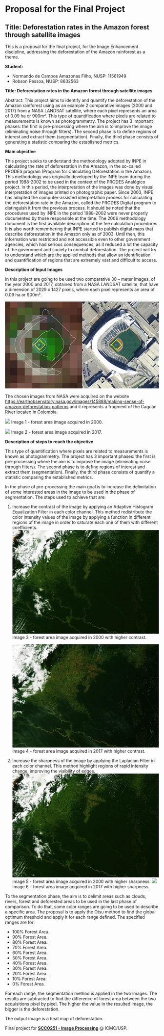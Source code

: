 # Proposal for the Final Project
## Title: Deforestation rates in the Amazon forest through satellite images
 
 This is a proposal for the final project, for the Image Enhancement discipline, addressing the deforestation of the Amazon rainforest as a theme.
 
 **Student:**
 
 - Normando de Campos Amazonas Filho, NUSP: 11561949
 - Robson Pessoa, NUSP: 8632563
 
 **Title: Deforestation rates in the Amazon forest through satellite images**

Abstract: This project aims to identify and quantify the deforestation of the Amazon rainforest using as an example 2 comparative images (2000 and 2017) from a NASA LANDSAT satellite, where each pixel represents an area of 0.09 ha or 900m². This type of quantification where pixels are related to measurements is known as photogrammetry. The project has 3 important phases: the first is pre-processing where the aim is to improve the image (eliminating noise through filters). The second phase is to define regions of interest and extract them (segmentation). Finally, the third phase consists of generating a statistic comparing the established metrics.

**Main objective**

 This project seeks to understand the methodology adopted by INPE in calculating the rate of deforestation in the Amazon, in the so-called PRODES program (Program for Calculating Deforestation in the Amazon). This methodology was originally developed by the INPE team during the period 1988-2002 to be used in the context of the PRODES Analógico project. In this period, the interpretation of the images was done by visual interpretation of images printed on photographic paper.
Since 2003, INPE has adopted the computer-assisted interpretation process for calculating the deforestation rate in the Amazon, called the PRODES Digital program to distinguish it from the previous process.
 It should be noted that the procedures used by INPE in the period 1988-2002 were never properly documented by those responsible at the time. The 2006 methodology document is the first available description of the fee calculation procedures. It is also worth remembering that INPE started to publish digital maps that describe deforestation in the Amazon only as of 2003. Until then, this information was restricted and not accessible even to other government agencies, which had serious consequences, as it reduced a lot the capacity of the government and society to combat deforestation.
The project will try to understand which are the applied methods that allow an identification and quantification of regions that are extremely vast and difficult to access. 

**Description of Input Images**

 In this project are going to be used two comparative 30 – meter images, of the year 2000 and 2017, obtained from a NASA LANDSAT satellite, that have a dimension of 2029 x 1427 pixels,  where each pixel represents an area of 0.09 ha or 900m².

![](Size_by_pixel.png)


 The chosen images from NASA were acquired on the website https://earthobservatory.nasa.gov/images/145888/making-sense-of-amazon-deforestation-patterns and it represents a fragment of the Caguán River located in Colombia.

![](LANDSAT2000.png)
Image 1 - forest area image acquired in 2000.

![](LANDSAT2017.png)
Image 2 - forest area image acquired in 2017.

**Description of steps to reach the objective**

 This type of quantification where pixels are related to measurements is known as photogrammetry. 
 The project has 3 important phases: the first is pre-processing where the aim is to improve the image 
 (eliminating noise through filters). The second phase is to define regions of interest and extract them (segmentation). 
 Finally, the third phase consists of quantify a statistic comparing the established metrics.
 
 In the phase of pre-processing the main goal is to increase the delimitation of some interested areas in the image 
 to be used in the phase of segmentation. 
 The steps used to achieve that are:
 1. Increase the contrast of the image by applying an Adaptive Histogram Equalization Filter in each color channel.
   This method redistribute the color intensity values of the image by applying a function in different regions of the 
   image in order to saturate each one of them with different coefficients.
    ![](LANDSAT2000_Contrast.png)
    Image 3 - forest area image acquired in 2000 with higher contrast.
    
    ![](LANDSAT2017_Contrast.png)
    Image 4 - forest area image acquired in 2017 with higher contrast.
    
 2. Increase the sharpness of the image by applying the Laplacian Filter in each color channel. 
 This method highlight regions of rapid intensity change, improving the visibility of edges.
    ![](LANDSAT2000_Nitidez.png)
    Image 5 - forest area image acquired in 2000 with higher sharpness.
    ![](LANDSAT2017_Nitidez.png)
    Image 6 - forest area image acquired in 2017 with higher sharpness.
 
 To the segmentation phase, the aim is to delimit areas such as clouds, rivers, forest and deforested areas to be used 
 in the last phase of comparison.
 To do that, some color ranges are going to be used to describe a specific area. The proposal is to apply the Otsu method 
 to find the global optimum threshold and apply it for each range defined. The specified ranges are for:
  * 100% Forest Area.
  * 90% Forest Area.
  * 80% Forest Area.
  * 70% Forest Area.
  * 60% Forest Area.
  * 50% Forest Area.
  * 40% Forest Area.
  * 30% Forest Area.
  * 20% Forest Area.
  * 10% Forest Area.
  * 0% Forest Area.
 
 For each range, the segmentation method is applied in the two images. The results are subtracted to find the 
 difference of forest area between the two acquisitions pixel by pixel. The higher the value in the resulted image, 
 the bigger is the deforestation.
 
 The output image is a heat map of deforestation.
 
 
 Final project for **[SCC0251 - Image Processing](https://uspdigital.usp.br/jupiterweb/jupDisciplina?sgldis=SCC0251)** @ ICMC/USP.
 
 
